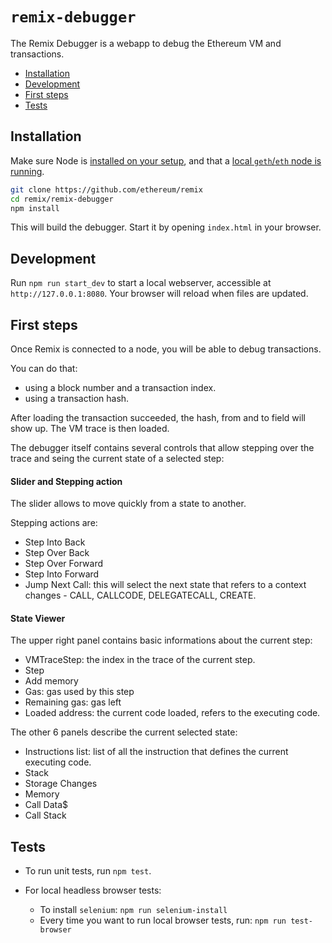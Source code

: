 # `remix-debugger`

The Remix Debugger is a webapp to debug the Ethereum VM and transactions.

+ [Installation](#installation)
+ [Development](#development)
+ [First steps](#firststeps)
+ [Tests](#tests)

## Installation

Make sure Node is [installed on your setup](https://docs.npmjs.com/getting-started/installing-node), and that a [local `geth`/`eth` node is running](../README.md#how-to-use).

```bash
git clone https://github.com/ethereum/remix
cd remix/remix-debugger
npm install
```

This will build the debugger. Start it by opening `index.html` in your browser.

## Development

Run `npm run start_dev` to start a local webserver, accessible at `http://127.0.0.1:8080`. Your browser will reload when files are updated.

## <a name="firststeps"></a>First steps

Once Remix is connected to a node, you will be able to debug transactions.

You can do that:
 - using a block number and a transaction index.
 - using a transaction hash.

After loading the transaction succeeded, the hash, from and to field will show up. The VM trace is then loaded.

The debugger itself contains several controls that allow stepping over the trace and seing the current state of a selected step:

#### Slider and Stepping action

The slider allows to move quickly from a state to another.

Stepping actions are:
- Step Into Back
- Step Over Back
- Step Over Forward
- Step Into Forward
- Jump Next Call: this will select the next state that refers to a context changes - CALL, CALLCODE, DELEGATECALL, CREATE.

#### State Viewer

The upper right panel contains basic informations about the current step:
- VMTraceStep: the index in the trace of the current step.
- Step
- Add memory
- Gas: gas used by this step
- Remaining gas: gas left
- Loaded address: the current code loaded, refers to the executing code.

The other 6 panels describe the current selected state:
 - Instructions list: list of all the instruction that defines the current executing code.
 - Stack
 - Storage Changes
 - Memory
 - Call Data$
 - Call Stack

## Tests

* To run unit tests, run `npm test`.

* For local headless browser tests:
  * To install `selenium`: `npm run selenium-install`
  * Every time you want to run local browser tests, run: `npm run test-browser`
